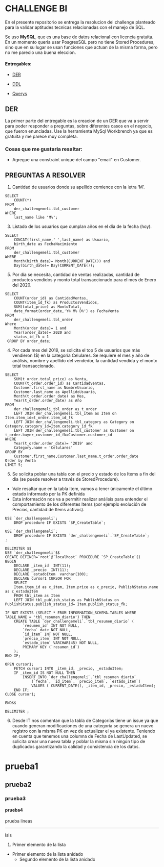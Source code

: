 # CHALLENGE BI

En el presente repositorio se entrega la resolucion del challenge planteado para la validar aptitudes tecnicas relacionadas con el manejo de SQL.

Se uso **MySQL**, que es una base de datos relacional con licencia gratuita. En un momento queria usar PosgresSQL pero no tiene Stored Procedures, sino que en su lugar se usan funciones que actuan de la misma forma, pero no me parecio una buena eleccion.

#### Entregables:

- [DER](https://www.google.com/)

- [DDL](https://www.google.com/)

- [Querys](https://www.google.com/)

## DER

La primer parte del entregable es la creacion de un DER que va a servir para poder responder a preguntas, sobre diferentes casos en el negocio, que fueron enunciadas.
Use la herramienta MySql Workbrench ya que es gratuita y me parece muy completa.

### Cosas que me gustaria resaltar:
  - Agregue una constraint unique del campo "email" en Customer. 

## PREGUNTAS A RESOLVER

1. Cantidad de usuarios donde su apellido comience con la letra ‘M’.
```
SELECT
	COUNT(*)
FROM
	der_challengemeli.tbl_customer
WHERE
	last_name like 'M%';
```
3. Listado de los usuarios que cumplan años en el día de la fecha (hoy).
```
SELECT
	CONCAT(first_name,' ',last_name) as Usuario,
	birth_date as FechaNacimiento
FROM
	der_challengemeli.tbl_customer
WHERE
	Month(birth_date)= Month(CURRENT_DATE()) and
	Day(birth_date)= Day(CURRENT_DATE());
```
5. Por día se necesita, cantidad de ventas realizadas, cantidad de productos vendidos
y monto total transaccionado para el mes de Enero del 2020.
```
SELECT
	COUNT(order_id) as CantidadVentas,
	COUNT(item_id_fk) as ProductosVendidos,
	SUM(total_price) as MontoTotal,
	date_format(order_date,'Y% M% D%') as FechaVenta
FROM
	der_challengemeli.tbl_order
Where
	Month(order_date)= 1 and
	Year(order_date)= 2020 and
	status_id_fk = 1 
 GROUP BY order_date;
 ```
4. Por cada mes del 2019, se solicita el top 5 de usuarios que más vendieron ($) en la
categoría Celulares. Se requiere el mes y año de análisis, nombre y apellido del
vendedor, la cantidad vendida y el monto total transaccionado.
```
SELECT 
	SUM(t_order.total_price) as Venta,
	COUNT(t_order.order_id) as CantidadVentas,
	Customer.first_name as NombreUsuario,
	Customer.last_name as ApellidoUsuario,
	Month(t_order.order_date) as Mes,
	Year(t_order.order_date) as Año
FROM
	der_challengemeli.tbl_order as t_order
	LEFT JOIN der_challengemeli.tbl_item as Item on Item.item_id=t_order.item_id_fk
	LEFT JOIN der_challengemeli.tbl_category as Category on Category.category_id=Item.category_id_fk
	LEFT JOIN der_challengemeli.tbl_customer as Customer on t_order.buyer_customer_id_fk=Customer.customer_id
WHERE
	Year(t_order.order_date)= '2019' and
	Category.name = 'Celulares'
GROUP BY
	Customer.first_name,Customer.last_name,t_order.order_date
Order by Venta
LIMIT 5;
```

5. Se solicita poblar una tabla con el precio y estado de los Items a fin del día (se
puede resolver a través de StoredProcedure).
  - Vale resaltar que en la tabla Item, vamos a tener únicamente el último estado
informado por la PK definida
  - Esta información nos va a permitir realizar análisis para entender el
comportamiento de los diferentes Items (por ejemplo evolución de Precios,
cantidad de Items activos).
```
USE `der_challengemeli`;
	DROP procedure IF EXISTS `SP_CreateTable`;

USE `der_challengemeli`;
	DROP procedure IF EXISTS `der_challengemeli`.`SP_CreateTable`;
;

DELIMITER $$
USE `der_challengemeli`$$
CREATE DEFINER=`root`@`localhost` PROCEDURE `SP_CreateTable`()
BEGIN
	DECLARE _item_id  INT(11);
	DECLARE _precio  INT(11);
	DECLARE _estadoItem  varchar(100);
	DECLARE cursor1 CURSOR FOR
	SELECT 
	Item.item_id as c_item, Item.price as c_precio, PublishStatus.name as c_estadoItem
	FROM tbl_item as Item
	LEFT JOIN tbl_publish_status as PublishStatus on PublishStatus.publish_status_id= Item.publish_status_fk;

IF NOT EXISTS (SELECT * FROM INFORMATION_SCHEMA.TABLES WHERE TABLE_NAME = 'tbl_resumen_diario') THEN
	CREATE TABLE `der_challengemeli`.`tbl_resumen_diario` (
		`resumen_id` INT NOT NULL,
		`fecha` date NOT NULL,
		`id_item` INT NOT NULL,
		`precio_item` INT NOT NULL,
		`estado_item` VARCHAR(45) NOT NULL,
		PRIMARY KEY (`resumen_id`)
	);
END IF;

OPEN cursor1;
	FETCH cursor1 INTO _item_id, _precio, _estadoItem;
	IF _item_id IS NOT NULL THEN
		INSERT INTO `der_challengemeli`.`tbl_resumen_diario` 
			(`fecha`, `id_item`, `precio_item`, `estado_item`)
			VALUES ( CURRENT_DATE(), _item_id, _precio, _estadoItem);
	END IF;
CLOSE cursor1;

END$$

DELIMITER ;

```


6. Desde IT nos comentan que la tabla de Categorías tiene un issue ya que cuando
generan modificaciones de una categoría se genera un nuevo registro con la misma
PK en vez de actualizar el ya existente. Teniendo en cuenta que tenemos una
columna de Fecha de LastUpdated, se solicita crear una nueva tabla y poblar la
misma sin ningún tipo de duplicados garantizando la calidad y consistencia de los
datos.





# prueba1
## prueba2
### prueba3
#### prueba4

prueba lineas

-----

  lsls
  
  1. Primer elemento de la lista
   - Primer elemento de la lista anidado
     - Segundo elemento de la lista anidado
